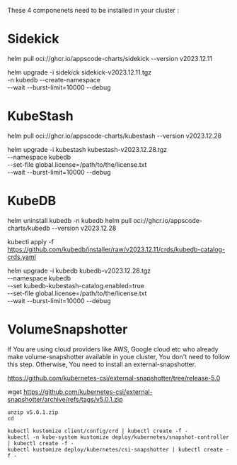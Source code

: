 These 4 componenets need to be installed in your cluster : 

# Sidekick

helm pull oci://ghcr.io/appscode-charts/sidekick --version v2023.12.11

helm upgrade -i sidekick sidekick-v2023.12.11.tgz \
  -n kubedb --create-namespace \
  --wait --burst-limit=10000 --debug


# KubeStash

helm pull oci://ghcr.io/appscode-charts/kubestash --version v2023.12.28

helm upgrade -i kubestash kubestash-v2023.12.28.tgz \
  --namespace kubedb \
  --set-file global.license=/path/to/the/license.txt \
  --wait --burst-limit=10000 --debug

# KubeDB

helm uninstall kubedb -n kubedb
helm pull oci://ghcr.io/appscode-charts/kubedb --version v2023.12.28

kubectl apply -f https://github.com/kubedb/installer/raw/v2023.12.11/crds/kubedb-catalog-crds.yaml

helm upgrade -i kubedb kubedb-v2023.12.28.tgz \
  --namespace kubedb \
  --set kubedb-kubestash-catalog.enabled=true \
  --set-file global.license=/path/to/the/license.txt \
  --wait --burst-limit=10000 --debug


# VolumeSnapshotter

If You are using cloud providers like AWS, Google cloud etc who already make volume-snapshotter available in youe cluster, You don't need to follow this step.
Otherwise, You need to install an external-snapshotter. 


https://github.com/kubernetes-csi/external-snapshotter/tree/release-5.0

wget https://github.com/kubernetes-csi/external-snapshotter/archive/refs/tags/v5.0.1.zip

```
unzip v5.0.1.zip
cd 

kubectl kustomize client/config/crd | kubectl create -f -
kubectl -n kube-system kustomize deploy/kubernetes/snapshot-controller | kubectl create -f -
kubectl kustomize deploy/kubernetes/csi-snapshotter | kubectl create -f -
```
